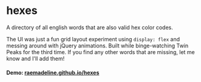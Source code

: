 # hexes

A directory of all english words that are also valid hex color codes.

The UI was just a fun grid layout experiment using `display: flex` and messing around with jQuery animations. Built while binge-watching Twin Peaks for the third time. If you find any other words that are missing, let me know and I'll add them!

#### Demo: [raemadeline.github.io/hexes](http://raemadeline.github.io/hexes)
